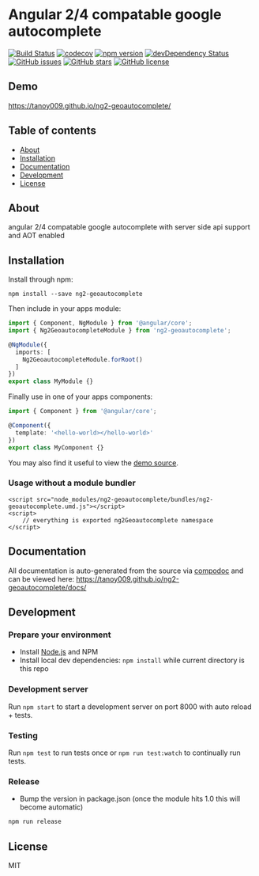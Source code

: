 # Angular 2/4 compatable google autocomplete
[![Build Status](https://travis-ci.org/tanoy009/ng2-geoautocomplete.svg?branch=master)](https://travis-ci.org/tanoy009/ng2-geoautocomplete)
[![codecov](https://codecov.io/gh/tanoy009/ng2-geoautocomplete/branch/master/graph/badge.svg)](https://codecov.io/gh/tanoy009/ng2-geoautocomplete)
[![npm version](https://badge.fury.io/js/ng2-geoautocomplete.svg)](http://badge.fury.io/js/ng2-geoautocomplete)
[![devDependency Status](https://david-dm.org/tanoy009/ng2-geoautocomplete/dev-status.svg)](https://david-dm.org/tanoy009/ng2-geoautocomplete?type=dev)
[![GitHub issues](https://img.shields.io/github/issues/tanoy009/ng2-geoautocomplete.svg)](https://github.com/tanoy009/ng2-geoautocomplete/issues)
[![GitHub stars](https://img.shields.io/github/stars/tanoy009/ng2-geoautocomplete.svg)](https://github.com/tanoy009/ng2-geoautocomplete/stargazers)
[![GitHub license](https://img.shields.io/badge/license-MIT-blue.svg)](https://raw.githubusercontent.com/tanoy009/ng2-geoautocomplete/master/LICENSE)

## Demo
https://tanoy009.github.io/ng2-geoautocomplete/

## Table of contents

- [About](#about)
- [Installation](#installation)
- [Documentation](#documentation)
- [Development](#development)
- [License](#license)

## About

angular 2/4 compatable google autocomplete with server side api support and AOT enabled

## Installation

Install through npm:
```
npm install --save ng2-geoautocomplete
```

Then include in your apps module:

```typescript
import { Component, NgModule } from '@angular/core';
import { Ng2GeoautocompleteModule } from 'ng2-geoautocomplete';

@NgModule({
  imports: [
    Ng2GeoautocompleteModule.forRoot()
  ]
})
export class MyModule {}
```

Finally use in one of your apps components:
```typescript
import { Component } from '@angular/core';

@Component({
  template: '<hello-world></hello-world>'
})
export class MyComponent {}
```

You may also find it useful to view the [demo source](https://github.com/tanoy009/ng2-geoautocomplete/blob/master/demo/demo.component.ts).

### Usage without a module bundler
```
<script src="node_modules/ng2-geoautocomplete/bundles/ng2-geoautocomplete.umd.js"></script>
<script>
    // everything is exported ng2Geoautocomplete namespace
</script>
```

## Documentation
All documentation is auto-generated from the source via [compodoc](https://compodoc.github.io/compodoc/) and can be viewed here:
https://tanoy009.github.io/ng2-geoautocomplete/docs/

## Development

### Prepare your environment
* Install [Node.js](http://nodejs.org/) and NPM
* Install local dev dependencies: `npm install` while current directory is this repo

### Development server
Run `npm start` to start a development server on port 8000 with auto reload + tests.

### Testing
Run `npm test` to run tests once or `npm run test:watch` to continually run tests.

### Release
* Bump the version in package.json (once the module hits 1.0 this will become automatic)
```bash
npm run release
```

## License

MIT
